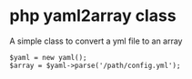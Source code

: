 # php yaml2array class
A simple class to convert a yml file to an array

```
$yaml = new yaml();
$array = $yaml->parse('/path/config.yml');
```
